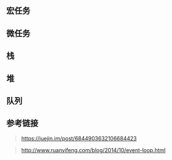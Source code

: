 ## 宏任务

## 微任务

## 栈

## 堆

## 队列

## 参考链接

> https://juejin.im/post/6844903632106684423

> http://www.ruanyifeng.com/blog/2014/10/event-loop.html